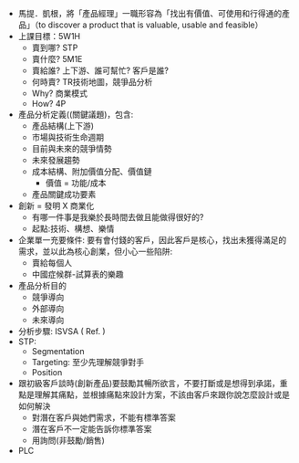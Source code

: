 - ⾺提．凱根，將「產品經理」⼀職形容為「找出有價值、可使⽤和⾏得通的產品」（to discover a product that is valuable, usable and feasible）
- 上課目標：5W1H
    - 賣到哪? STP
    - 賣什麼? 5M1E
    - 賣給誰? 上下游、誰可幫忙? 客戶是誰?
    - 何時賣? TR技術地圖，競爭品分析
    - Why? 商業模式
    - How? 4P
- 產品分析定義((關鍵議題)，包含:
    - 產品結構(上下游)
    - 市場與技術生命週期
    - 目前與未來的競爭情勢
    - 未來發展趨勢
    - 成本結構、附加價值分配、價值鏈
        - 價值 = 功能/成本
    - 產品關鍵成功要素
- 創新 = 發明 X 商業化
    - 有哪一件事是我樂於長時間去做且能做得很好的?
    - 起點:技術、構想、樂情
- 企業單一充要條件: 要有會付錢的客戶，因此客戶是核心，找出未獲得滿足的需求，並以此為核心創業，但小心一些陷阱:
    - 賣給每個人
    - 中國症候群-試算表的樂趣
- 產品分析目的
    - 競爭導向
    - 外部導向
    - 未來導向
- 分析步驟: ISVSA ( Ref. )
- STP: 
    - Segmentation
    - Targeting: 至少先理解競爭對手
    - Position
- 跟初級客戶談時(創新產品)要鼓勵其暢所欲言，不要打斷或是想得到承諾，重點是理解其痛點，並根據痛點來設計方案，不該由客戶來跟你說怎麼設計或是如何解決
    - 對潛在客戶與她們需求，不能有標準答案
    - 潛在客戶不一定能告訴你標準答案
    - 用詢問(非鼓勵/銷售)
- PLC
